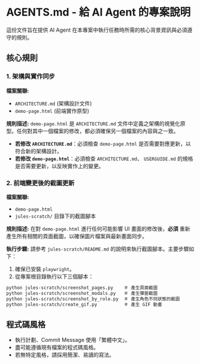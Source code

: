 # AGENTS.md - 給 AI Agent 的專案說明

這份文件旨在提供 AI Agent 在本專案中執行任務時所需的核心背景資訊與必須遵守的規則。

## 核心規則

### 1. 架構與實作同步

**檔案關聯:**
- `ARCHITECTURE.md` (架構設計文件)
- `demo-page.html` (前端實作原型)

**規則描述:**
`demo-page.html` 是 `ARCHITECTURE.md` 文件中定義之架構的視覺化原型。任何對其中一個檔案的修改，都必須確保另一個檔案的內容與之一致。

- **若修改 `ARCHITECTURE.md`**：必須檢查 `demo-page.html` 是否需要對應更新，以符合新的架構設計。
- **若修改 `demo-page.html`**：必須檢查 `ARCHITECTURE.md`、 `USERGUIDE.md` 的規格是否需要更新，以反映實作上的變更。

### 2. 前端變更後的截圖更新

**檔案關聯:**
- `demo-page.html`
- `jules-scratch/` 目錄下的截圖腳本

**規則描述:**
在對 `demo-page.html` 進行任何可能影響 UI 畫面的修改後，**必須** 重新產生所有相關的頁面截圖，以確保圖片檔案與最新畫面同步。

**執行步驟:**
請參考 `jules-scratch/README.md` 的說明來執行截圖腳本。主要步驟如下：

1.  確保已安裝 `playwright`。
2.  從專案根目錄執行以下三個腳本：

```bash
python jules-scratch/screenshot_pages.py    ＃ 產生頁面截圖
python jules-scratch/screenshot_modals.py   ＃ 產生彈窗截圖
python jules-scratch/screenshot_by_role.py  ＃ 產生角色不同狀態的截圖
python jules-scratch/create_gif.py          ＃ 產生 GIF 動畫
```

## 程式碼風格
- 執行計劃、Commit Message 使用「繁體中文」。
- 盡可能遵循現有檔案的程式碼風格。
- 若無特定風格，請採用簡潔、易讀的寫法。
